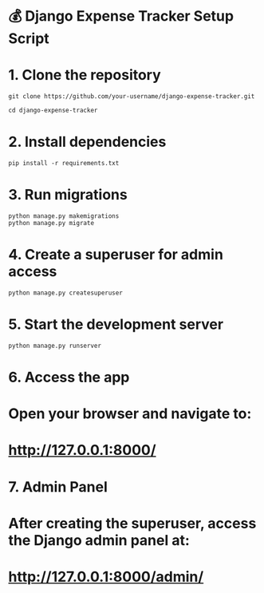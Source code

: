 # 💰 Django Expense Tracker Setup Script

# 1. Clone the repository
```
git clone https://github.com/your-username/django-expense-tracker.git
```
```
cd django-expense-tracker
```


# 2. Install dependencies
```
pip install -r requirements.txt
```

# 3. Run migrations
```
python manage.py makemigrations
python manage.py migrate
```

# 4. Create a superuser for admin access
```
python manage.py createsuperuser
```

# 5. Start the development server
```
python manage.py runserver
```

# 6. Access the app
# Open your browser and navigate to:
# http://127.0.0.1:8000/

# 7. Admin Panel
# After creating the superuser, access the Django admin panel at:
# http://127.0.0.1:8000/admin/
